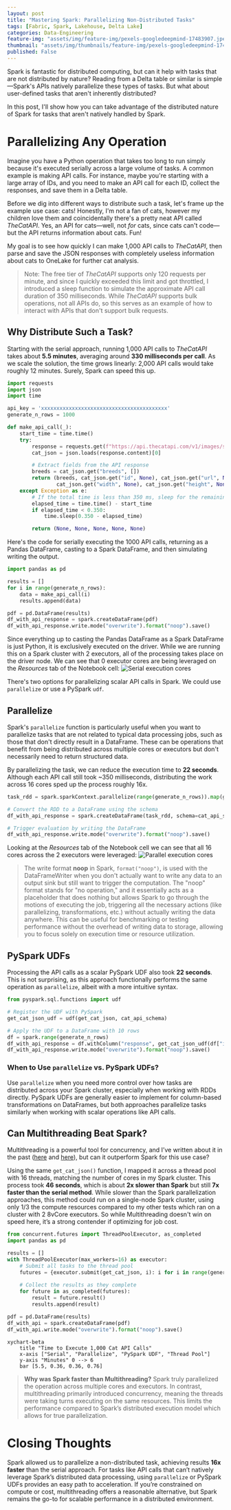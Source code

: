```yaml
---
layout: post
title: "Mastering Spark: Parallelizing Non-Distributed Tasks"
tags: [Fabric, Spark, Lakehouse, Delta Lake]
categories: Data-Engineering
feature-img: "assets/img/feature-img/pexels-googledeepmind-17483907.jpeg"
thumbnail: "assets/img/thumbnails/feature-img/pexels-googledeepmind-17483907.jpeg"
published: False
---
```


Spark is fantastic for distributed computing, but can it help with tasks that are not distributed by nature? Reading from a Delta table or similar is simple—Spark's APIs natively parallelize these types of tasks. But what about user-defined tasks that aren't inherently distributed?

In this post, I'll show how you can take advantage of the distributed nature of Spark for tasks that aren't natively handled by Spark.

# Parallelizing Any Operation
Imagine you have a Python operation that takes too long to run simply because it's executed serially across a large volume of tasks. A common example is making API calls. For instance, maybe you're starting with a large array of IDs, and you need to make an API call for each ID, collect the responses, and save them in a Delta table.

Before we dig into different ways to distribute such a task, let's frame up the example use case: cats! Honestly, I'm not a fan of cats, however my children love them and coincidentally there's a pretty neat API called _TheCatAPI_. Yes, an API for cats—well, not _for_ cats, since cats can't code—but the API returns information about cats. Fun!

My goal is to see how quickly I can make 1,000 API calls to _TheCatAPI_, then parse and save the JSON responses with completely useless information about cats to OneLake for further cat analysis.

> Note: The free tier of _TheCatAPI_ supports only 120 requests per minute, and since I quickly exceeded this limit and got throttled, I introduced a sleep function to simulate the approximate API call duration of 350 milliseconds. While _TheCatAPI_ supports bulk operations, not all APIs do, so this serves as an example of how to interact with APIs that don't support bulk requests.

## Why Distribute Such a Task?
Starting with the serial approach, running 1,000 API calls to _TheCatAPI_ takes about **5.5 minutes**, averaging around **330 milliseconds per call**. As we scale the solution, the time grows linearly: 2,000 API calls would take roughly 12 minutes. Surely, Spark can speed this up.

```python
import requests
import json
import time

api_key = 'xxxxxxxxxxxxxxxxxxxxxxxxxxxxxxxxxxxxxxxxx'
generate_n_rows = 1000

def make_api_call(_):
    start_time = time.time()
    try:
        response = requests.get(f"https://api.thecatapi.com/v1/images/search?limit=1&has_breeds=true&api_key={api_key}")
        cat_json = json.loads(response.content)[0]

        # Extract fields from the API response
        breeds = cat_json.get("breeds", [])
        return (breeds, cat_json.get("id", None), cat_json.get("url", None), 
                cat_json.get("width", None), cat_json.get("height", None))
    except Exception as e:
        # If the total time is less than 350 ms, sleep for the remaining time to mimic the duration of a successful API call
        elapsed_time = time.time() - start_time
        if elapsed_time < 0.350:
            time.sleep(0.350 - elapsed_time)

        return (None, None, None, None, None)
```

Here's the code for serially executing the 1000 API calls, returning as a Pandas DataFrame, casting to a Spark DataFrame, and then simulating writing the output.

```python
import pandas as pd

results = []
for i in range(generate_n_rows):
    data = make_api_call(i)
    results.append(data)

pdf = pd.DataFrame(results)
df_with_api_response = spark.createDataFrame(pdf)
df_with_api_response.write.mode("overwrite").format("noop").save()
```

Since everything up to casting the Pandas DataFrame as a Spark DataFrame is just Python, it is exclusively executed on the driver. While we are running this on a Spark cluster with 2 executors, all of the processing takes place on the driver node. We can see that 0 executor cores are being leveraged on the _Resources_ tab of the Notebook cell:
![Serial execution cores](/assets/img/posts/Parallelizing-Non-Distributed-Tasks/image.png)

There's two options for parallelizing scalar API calls in Spark. We could use `parallelize` or use a PySpark `udf`.

## Parallelize
Spark's `parallelize` function is particularly useful when you want to parallelize tasks that are not related to typical data processing jobs, such as those that don't directly result in a DataFrame. These can be operations that benefit from being distributed across multiple cores or executors but don't necessarily need to return structured data.

By parallelizing the task, we can reduce the execution time to **22 seconds**. Although each API call still took ~350 milliseconds, distributing the work across 16 cores sped up the process roughly 16x.

```python
task_rdd = spark.sparkContext.parallelize(range(generate_n_rows)).map(get_cat_json)

# Convert the RDD to a DataFrame using the schema
df_with_api_response = spark.createDataFrame(task_rdd, schema=cat_api_schema)

# Trigger evaluation by writing the DataFrame
df_with_api_response.write.mode("overwrite").format("noop").save()
```

Looking at the _Resources_ tab of the Notebook cell we can see that all 16 cores across the 2 executors were leveraged:
![Parallel execution cores](/assets/img/posts/Parallelizing-Non-Distributed-Tasks/image.png)

>   The write format **noop** in Spark, `format("noop")`, is used with the DataFrameWriter when you don't actually want to write any    data to an output sink but still want to trigger the computation. The "noop" format stands for "no operation," and it essentially acts as a placeholder that does nothing but allows Spark to go through the motions of executing the job, triggering all the necessary actions (like parallelizing, transformations, etc.) without actually writing the data anywhere. This can be useful for benchmarking or testing performance without the overhead of writing data to storage, allowing you to focus solely on execution time or resource utilization.

## PySpark UDFs
Processing the API calls as a scalar PySpark UDF also took **22 seconds**. This is not surprising, as this approach functionally performs the same operation as `parallelize`, albeit with a more intuitive syntax.

```python
from pyspark.sql.functions import udf

# Register the UDF with PySpark
get_cat_json_udf = udf(get_cat_json, cat_api_schema)

# Apply the UDF to a DataFrame with 10 rows
df = spark.range(generate_n_rows)
df_with_api_response = df.withColumn("response", get_cat_json_udf(df["id"]))
df_with_api_response.write.mode("overwrite").format("noop").save()
```

### When to Use `parallelize` vs. PySpark UDFs?
Use `parallelize` when you need more control over how tasks are distributed across your Spark cluster, especially when working with RDDs directly. PySpark UDFs are generally easier to implement for column-based transformations on DataFrames, but both approaches parallelize tasks similarly when working with scalar operations like API calls.

## Can Multithreading Beat Spark?
Multithreading is a powerful tool for concurrency, and I’ve written about it in the past ([here](https://milescole.dev/optimization/2024/02/19/Unlocking-Parallel-Processing-Power.html) and [here](https://milescole.dev/data-engineering/2024/04/26/Fabric-Concurrency-Showdown-RunMultiple-vs-ThreadPool.html)), but can it outperform Spark for this use case?

Using the same `get_cat_json()` function, I mapped it across a thread pool with 16 threads, matching the number of cores in my Spark cluster. This process took **46 seconds**, which is about **2x slower than Spark** but still **7x faster than the serial method**. While slower than the Spark parallelization approaches, this method could run on a single-node Spark cluster, using only 1/3 the compute resources compared to my other tests which ran on a cluster with 2 8vCore executors. So while Multithreading doesn't win on speed here, it’s a strong contender if optimizing for job cost.

```python
from concurrent.futures import ThreadPoolExecutor, as_completed
import pandas as pd

results = []
with ThreadPoolExecutor(max_workers=16) as executor:
    # Submit all tasks to the thread pool
    futures = {executor.submit(get_cat_json, i): i for i in range(generate_n_rows)}
    
    # Collect the results as they complete
    for future in as_completed(futures):
        result = future.result()
        results.append(result)

pdf = pd.DataFrame(results)
df_with_api = spark.createDataFrame(pdf)
df_with_api.write.mode("overwrite").format("noop").save()
```

```mermaid
xychart-beta
    title "Time to Execute 1,000 Cat API Calls"
    x-axis ["Serial", "Parallelize", "PySpark UDF", "Thread Pool"]
    y-axis "Minutes" 0 --> 6
    bar [5.5, 0.36, 0.36, 0.76]
```

> **Why was Spark faster than Multithreading?** Spark truly parallelized the operation across multiple cores and executors. In contrast, multithreading primarily introduced concurrency, meaning the threads were taking turns executing on the same resources. This limits the performance compared to Spark’s distributed execution model which allows for true parallelization.

# Closing Thoughts
Spark allowed us to parallelize a non-distributed task, achieving results **16x faster** than the serial approach. For tasks like API calls that can’t natively leverage Spark’s distributed data processing, using `parallelize` or PySpark UDFs provides an easy path to acceleration. If you’re constrained on compute or cost, multithreading offers a reasonable alternative, but Spark remains the go-to for scalable performance in a distributed environment.
